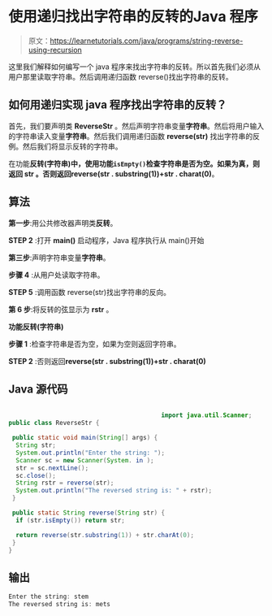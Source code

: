 # 使用递归找出字符串的反转的Java 程序

> 原文：<https://learnetutorials.com/java/programs/string-reverse-using-recursion>

这里我们解释如何编写一个 java 程序来找出字符串的反转。所以首先我们必须从用户那里读取字符串。然后调用递归函数 reverse()找出字符串的反转。

## 如何用递归实现 java 程序找出字符串的反转？

首先，我们要声明类 **ReverseStr** 。然后声明字符串变量**字符串**。然后将用户输入的字符串读入变量**字符串**。然后我们调用递归函数 **reverse(str)** 找出字符串的反例。然后我们将显示反转的字符串。

在功能**反转(字符串)**中，使用功能`isEmpty()`检查字符串是否为空。如果为真，则返回 **str** 。否则返回**reverse(str . substring(1))+str . charat(0)**。

## 算法

**第一步**:用公共修改器声明类**反转**。

**STEP 2** :打开 **main()** 启动程序，Java 程序执行从 main()开始

**第三步**:声明字符串变量**字符串**。

**步骤 4** :从用户处读取字符串。

**STEP 5** :调用函数 reverse(str)找出字符串的反向。

**第 6 步**:将反转的弦显示为 **rstr** 。

**功能反转(字符串)**

**步骤 1** :检查字符串是否为空，如果为空则返回字符串。

**STEP 2** :否则返回**reverse(str . substring(1))+str . charat(0)**

## Java 源代码

```java

                                          import java.util.Scanner;
public class ReverseStr {

 public static void main(String[] args) {
  String str;
  System.out.println("Enter the string: ");
  Scanner sc = new Scanner(System. in );
  str = sc.nextLine();
  sc.close();
  String rstr = reverse(str);
  System.out.println("The reversed string is: " + rstr);
 }

 public static String reverse(String str) {
  if (str.isEmpty()) return str;

  return reverse(str.substring(1)) + str.charAt(0);
 }
}

```

## 输出

```java
Enter the string: stem
The reversed string is: mets
```